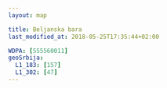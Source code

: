 ```yaml
---
layout: map

title: Beljanska bara
last_modified_at: 2018-05-25T17:35:44+02:00

WDPA: [555560011]
geoSrbija:
  L1_183: [157]
  L1_302: [47]
---
```

